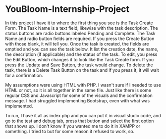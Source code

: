 # YouBloom-Internship-Project
In this project I have it to where the first thing you see is the Task Create Form. The Task Name is a text field, likewise with the task description. The status buttons are radio buttons labeled Pending and Complete. The Task Name and radio button fields are required. If you press the Create Button with those blank, it will tell you. Once the task is created, the fields are emptied and you can see the task below. It list the creation date, the name, the description (if applicable) and the status of the task. To edit, you press the Edit Button, which changes it to look like the Task Create form. If you press the Update and Save Button, the task would change. To delete the task, there is a Delete Task Button on the task and if you press it, it will wait for a confirmation. 

My assumptions were using HTML with PHP. I wasn't sure if I needed to use HTML or not, so it is all together in the same file. Just like there is some regular CSS and Javascript for some of the visuals and the confirmation message. I had struggled implementing Bootstrap, even with what was implemented. 

To run, I have it all as index.php and you can put it in visual studio code, and go to the test and debug tab, press that button and select the first option that shows up. I don't know if you wanted me to do it in XAMPP or something. I tried to but for some reason it refused to work, so. 
